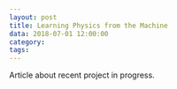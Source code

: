 ```yaml
---
layout: post
title: Learning Physics from the Machine
data: 2018-07-01 12:00:00 
category: 
tags:
---
```


Article about recent project in progress.
